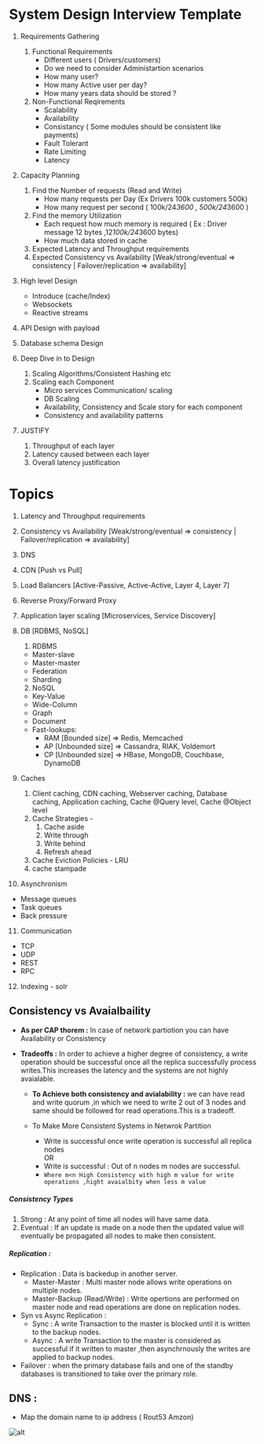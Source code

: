 # System Design Interview Template

1. Requirements Gathering
   1. Functional Requirements
      - Different users ( Drivers/customers)
      - Do we need to consider Administartion scenarios
      - How many user?
      - How many Active user per day?
      - How many years data should be stored ?
   2. Non-Functional Reqirements
      - Scalability
      - Availability
      - Consistancy ( Some modules should be consistent like payments)
      - Fault Tolerant
      - Rate Limiting
      - Latency
2. Capacity Planning

   1. Find the Number of requests (Read and Write)
      - How many requests per Day (Ex Drivers 100k customers 500k)
      - How many request per second ( 100k/24*3600 , 500k/24*3600 )
   2. Find the memory Utilization
      - Each request how much memory is required ( Ex : Driver message 12 bytes ,12*100k/24*3600 bytes)
      - How much data stored in cache
   3. Expected Latency and Throughput requirements
   4. Expected Consistency vs Availability [Weak/strong/eventual => consistency | Failover/replication => availability]

3. High level Design
   - Introduce (cache/Index)
   - Websockets
   - Reactive streams
4. API Design with payload
5. Database schema Design
6. Deep Dive in to Design
   1. Scaling Algorithms/Consistent Hashing etc
   2. Scaling each Component
      - Micro services Communication/ scaling
      - DB Scaling
      - Availability, Consistency and Scale story for each component
      - Consistency and availability patterns
7. JUSTIFY
   1. Throughput of each layer
   2. Latency caused between each layer
   3. Overall latency justification

# Topics

1. Latency and Throughput requirements
2. Consistency vs Availability [Weak/strong/eventual => consistency | Failover/replication => availability]
3. DNS
4. CDN [Push vs Pull]
5. Load Balancers [Active-Passive, Active-Active, Layer 4, Layer 7]
6. Reverse Proxy/Forward Proxy
7. Application layer scaling [Microservices, Service Discovery]
8. DB [RDBMS, NoSQL]

   1. RDBMS

   - Master-slave
   - Master-master
   - Federation
   - Sharding

   2. NoSQL

   - Key-Value
   - Wide-Column
   - Graph
   - Document
   - Fast-lookups:
     - RAM [Bounded size] => Redis, Memcached
     - AP [Unbounded size] => Cassandra, RIAK, Voldemort
     - CP [Unbounded size] => HBase, MongoDB, Couchbase, DynamoDB

9. Caches

   1. Client caching, CDN caching, Webserver caching, Database caching, Application caching, Cache @Query level, Cache @Object level
   2. Cache Strategies -
      1. Cache aside
      2. Write through
      3. Write behind
      4. Refresh ahead
   3. Cache Eviction Policies - LRU
   4. cache stampade

10. Asynchronism

- Message queues
- Task queues
- Back pressure

11. Communication

- TCP
- UDP
- REST
- RPC

12. Indexing - solr

## Consistency vs Avaialbaility

- **As per CAP thorem :** In case of network partiotion you can have Availability or Consistency
- **Tradeoffs :** In order to achieve a higher degree of consistency, a write operation should be successful once all the replica successfully process writes.This increases the latency and the systems are not highly avaialable.

  - **To Achieve both consistency and avialability :** we can have read and write quorum ,in which we need to write 2 out of 3 nodes and same should be followed for read operations.This is a tradeoff.

  - To Make More Consistent Systems in Netwrok Partition
    - Write is successful once write operation is successful all replica nodes  
      OR
    - Write is successful : Out of n nodes m nodes are successful.
    - `Where m<n High Consistency with high m value for write operations ,hight avaialbity when less m value `

##### Consistency Types

1. Strong : At any point of time all nodes will have same data.
2. Eventual : If an update is made on a node then the updated value will eventually be propagated all nodes to make then consistent.

##### Replication :

- Replication : Data is backedup in another server.
  - Master-Master : Multi master node allows write operations on multiple nodes.
  - Master-Backup (Read/Write) : Write opertions are performed on master node and read operations are done on replication nodes.
- Syn vs Async Replication :
  - Sync : A write Transaction to the master is blocked until it is written to the backup nodes.
  - Async : A write Transaction to the master is considered as successful if it written to master ,then asynchrnously the writes are applied to backup nodes.
- Failover : when the primary database fails and one of the standby databases is transitioned to take over the primary role.

## DNS :

- Map the domain name to ip address ( Rout53 Amzon)

![alt](https://d1.awsstatic.com/Route53/how-route-53-routes-traffic.8d313c7da075c3c7303aaef32e89b5d0b7885e7c.png)
